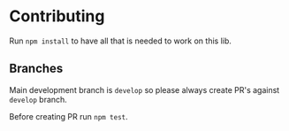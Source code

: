 # Contributing

Run `npm install` to have all that is needed to work on this lib.

## Branches

Main development branch is `develop` so please always create PR's against `develop` branch.

Before creating PR run `npm test`.
